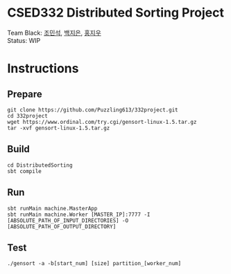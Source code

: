 # CSED332 Distributed Sorting Project
Team Black: [조민석](https://github.com/Puzzling613), [백지은](https://github.com/hsprt218), [홍지우](https://github.com/jiwooh)  
Status: WIP

# Instructions
## Prepare
```
git clone https://github.com/Puzzling613/332project.git
cd 332project
wget https://www.ordinal.com/try.cgi/gensort-linux-1.5.tar.gz
tar -xvf gensort-linux-1.5.tar.gz
```
## Build
```
cd DistributedSorting
sbt compile
```
## Run
```
sbt runMain machine.MasterApp
sbt runMain machine.Worker [MASTER_IP]:7777 -I [ABSOLUTE_PATH_OF_INPUT_DIRECTORIES] -O [ABSOLUTE_PATH_OF_OUTPUT_DIRECTORY]
```
## Test
```
./gensort -a -b[start_num] [size] partition_[worker_num]
```
